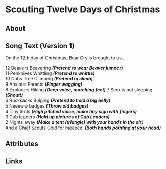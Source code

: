# Scouting Twelve Days of Christmas

## About

## Song Text (Version 1)

On the 12th day of Christmas, Bear Grylls brought to us...

12 Beavers Beavering **_(Pretend to wear Beaver jumper)_**  
11 Penknives Whittling **_(Pretend to whittle)_**  
10 Cubs Tree Climbing **_(Pretend to climb)_**  
9 Anxious Parents **_(Finger wagging)_**  
8 Explorers Hiking **_(Deep voice, marching feet)_**
7 Scouts not sleeping **_(Shout!)_**  
6 Rucksacks Bulging **_(Pretend to hold a big belly)_**  
5 Neeeww badges **_(Throw old badges)_**  
4 Tiny tents **_(High pitched voice, make tiny sign with fingers)_**  
3 Cub leaders **_(Hold up pictures of Cub Leaders)_**  
2 Nights away **_(Make a tent (triangle) with your hands in the air)_**  
And a Chief Scouts Gold for meeeee! **_(Both hands pointing at your head)_**

## Attributes

## Links
